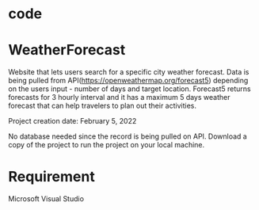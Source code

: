 # code
# WeatherForecast

Website that lets users search for a specific city weather forecast. Data is being pulled from API(https://openweathermap.org/forecast5) depending on the users input - number of days and target location. Forecast5 returns forecasts for 3 hourly interval and it has a maximum 5 days weather forecast that can help travelers to plan out their activities.

Project creation date: February 5, 2022


No database needed since the record is being pulled on API. Download a copy of the project to run the project on your local machine. 


# Requirement

Microsoft Visual Studio

